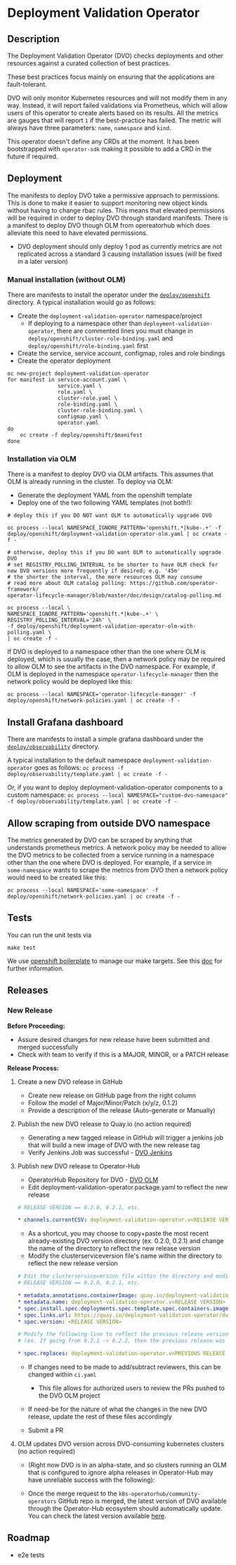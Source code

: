 # Deployment Validation Operator

## Description

The Deployment Validation Operator (DVO) checks deployments and other resources against a curated collection of best practices.

These best practices focus mainly on ensuring that the applications are fault-tolerant.

DVO will only monitor Kubernetes resources and will not modify them in any way. Instead, it will report failed validations via Prometheus, which will allow users of this operator to create alerts based on its results. All the metrics are gauges that will report `1` if the best-practice has failed. The metric will always have three parameters: `name`, `namespace` and `kind`.

This operator doesn't define any CRDs at the moment. It has been bootstrapped with `operator-sdk` making it possible to add a CRD in the future if required.

## Deployment

The manifests to deploy DVO take a permissive approach to permissions.  This is done to make it easier to support monitoring new object kinds without having to change rbac rules.  This means that elevated permissions will be required in order to deploy DVO through standard manifests.  There is a manifest to deploy DVO though OLM from opereatorhub which does alleviate this need to have elevated permissions.

* DVO deployment should only deploy 1 pod as currently metrics are not replicated across a standard 3 causing installation issues (will be fixed in a later version)

### Manual installation (without OLM)

There are manifests to install the operator under the [`deploy/openshift`](deploy/openshift) directory. A typical installation would go as follows:

* Create the `deployment-validation-operator` namespace/project
    * If deploying to a namespace other than `deployment-validation-operator`, there are commented lines you must change in `deploy/openshift/cluster-role-binding.yaml` and `deploy/openshift/role-binding.yaml` first
* Create the service, service account, configmap, roles and role bindings
* Create the operator deployment

```
oc new-project deployment-validation-operator
for manifest in service-account.yaml \
                service.yaml \
                role.yaml \
                cluster-role.yaml \
                role-binding.yaml \
                cluster-role-binding.yaml \
                configmap.yaml \
                operator.yaml
do
    oc create -f deploy/openshift/$manifest
done
```

### Installation via OLM

There is a manifest to deploy DVO via OLM artifacts.  This assumes that OLM is already running in the cluster.  To deploy via OLM:

* Generate the deployment YAML from the openshift template
* Deploy one of the two following YAML templates (not both!):

```
# deploy this if you DO NOT want OLM to automatically upgrade DVO

oc process --local NAMESPACE_IGNORE_PATTERN='openshift.*|kube-.+' -f deploy/openshift/deployment-validation-operator-olm.yaml | oc create -f -
```

```
# otherwise, deploy this if you DO want OLM to automatically upgrade DVO
# set REGISTRY_POLLING_INTERVAL to be shorter to have OLM check for new DVO versions more frequently if desired; e.g. '45m'
# the shorter the interval, the more resources OLM may consume
# read more about OLM catalog polling: https://github.com/operator-framework/
operator-lifecycle-manager/blob/master/doc/design/catalog-polling.md

oc process --local \
NAMESPACE_IGNORE_PATTERN='openshift.*|kube-.+' \
REGISTRY_POLLING_INTERVAL='24h' \
-f deploy/openshift/deployment-validation-operator-olm-with-polling.yaml \
| oc create -f -
```

If DVO is deployed to a namespace other than the one where OLM is deployed, which is usually the case, then a network policy may be required to allow OLM to see the artifacts in the DVO namespace.  For example, if OLM is deployed in the namespace `operator-lifecycle-manager` then the network policy would be deployed like this:

```
oc process --local NAMESPACE='operator-lifecycle-manager' -f deploy/openshift/network-policies.yaml | oc create -f -
```

## Install Grafana dashboard

There are manifests to install a simple grafana dashboard under the [`deploy/observability`](deploy/observability) directory.

A typical installation to the default namespace `deployment-validation-operator` goes as follows:
`oc process -f deploy/observability/template.yaml | oc create -f -`

Or, if you want to deploy deployment-validation-operator components to a custom namespace:
`oc process --local NAMESPACE="custom-dvo-namespace" -f deploy/observability/template.yaml | oc create -f -`

## Allow scraping from outside DVO namespace

The metrics generated by DVO can be scraped by anything that understands prometheus metrics.  A network policy may be needed to allow the DVO metrics to be collected from a service running in a namespace other than the one where DVO is deployed.  For example, if a service in `some-namespace` wants to scrape the metrics from DVO then a network policy would need to be created like this:

```
oc process --local NAMESPACE='some-namespace' -f deploy/openshift/network-policies.yaml | oc create -f -
```

## Tests

You can run the unit tests via

```
make test
```

We use [openshift boilerplate](https://github.com/openshift/boilerplate) to manage our make targets. See this [doc](https://github.com/openshift/boilerplate/blob/master/boilerplate/openshift/golang-osd-operator/README.md) for further information.


## Releases

### New Release

**Before Proceeding:** 
* Assure desired changes for new release have been submitted and merged successfully
* Check with team to verify if this is a MAJOR, MINOR, or a PATCH release

**Release Process:**
1. Create a new DVO release in GitHub 
    
    - Create new release on GitHub page from the right column
    - Follow the model of Major/Minor/Patch (x/y/z, 0.1.2) 
    - Provide a description of the release (Auto-generate or Manually)

2. Publish the new DVO release to Quay.io (no action required) 
    
    - Generating a new tagged release in GitHub will trigger a jenkins job that will build a new image of DVO with the new release tag
    - Verify Jenkins Job was successful - [DVO Jenkins](https://ci.int.devshift.net/view/deployment-validation-operator/job/app-sre-deployment-validation-operator-gh-build-tag/)

3. Publish new DVO release to Operator-Hub

    - OperatorHub Repository for DVO - [DVO OLM](https://github.com/k8s-operatorhub/community-operators/tree/main/operators/deployment-validation-operator)
    - Edit deployment-validation-operator.package.yaml to reflect the new release
    
    ```yaml
    # RELEASE VERSION == 0.2.0, 0.2.1, etc.
    
    * channels.currentCSV: deployment-validation-operator.v<RELEASE VERSION>
    ```
    
    - As a shortcut, you may choose to copy+paste the most recent already-existing DVO version directory (ex. 0.2.0, 0.2.1) and change the name of the directory to reflect the new release version
    - Modify the clusterserviceversion file's name within the directory to reflect the new release version
    
    ```yaml
    # Edit the clusterserviceversion file within the directory and modify the following lines to reflect the new release
    # RELEASE VERSION == 0.2.0, 0.2.1, etc.

    * metadata.annotations.containerImage: quay.io/deployment-validation-operator/dv-operator:<RELEASE VERSION>
    * metadata.name: deployment-validation-operator.v<RELEASE VERSION>
    * spec.install.spec.deployments.spec.template.spec.containers.image: quay.io/deployment-validation-operator/dv-operator:<RELEASE VERSION>
    * spec.links.url: https://quay.io/deployment-validation-operator/dv-operator:<RELEASE VERSION>
    * spec.version: <RELEASE VERSION>

    # Modify the following line to reflect the previous release version for upgrade purposes 
    # (ex. If going from 0.2.1 -> 0.2.2, then the previous release was 0.2.1)

    * spec.replaces: deployment-validation-operator.v<PREVIOUS RELEASE VERSION>
    ```

    - If changes need to be made to add/subtract reviewers, this can be changed within `ci.yaml`
        * This file allows for authorized users to review the PRs pushed to the DVO OLM project

    - If need-be for the nature of what the changes in the new DVO release, update the rest of these files accordingly

    - Submit a PR

4. OLM updates DVO version across DVO-consuming kubernetes clusters (no action required)

    - (Right now DVO is in an alpha-state, and so clusters running an OLM that is configured to ignore alpha releases in Operator-Hub may have unreliable success with the following):

    - Once the merge request to the `k8s-operatorhub/community-operators` GitHub repo is merged, the latest version of DVO available through the Operator-Hub ecosystem should automatically update. You can check the latest version available [here](https://operatorhub.io/operator/deployment-validation-operator).


## Roadmap

- e2e tests
